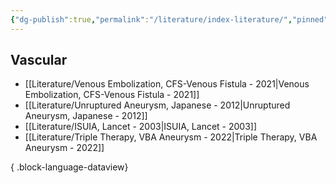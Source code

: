 ```yaml
---
{"dg-publish":true,"permalink":"/literature/index-literature/","pinned":true,"created":"2023-10-19T07:58:24.498-07:00","updated":"2023-11-11T12:02:43.790-08:00"}
---
```


## Vascular

- [[Literature/Venous Embolization, CFS-Venous Fistula - 2021\|Venous Embolization, CFS-Venous Fistula - 2021]]
- [[Literature/Unruptured Aneurysm, Japanese - 2012\|Unruptured Aneurysm, Japanese - 2012]]
- [[Literature/ISUIA, Lancet - 2003\|ISUIA, Lancet - 2003]]
- [[Literature/Triple Therapy, VBA Aneurysm - 2022\|Triple Therapy, VBA Aneurysm - 2022]]

{ .block-language-dataview}